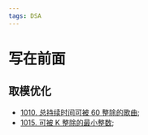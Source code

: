 ```yaml
---
tags: DSA
---
```


# 写在前面













## 取模优化

-   [1010. 总持续时间可被 60 整除的歌曲](https://leetcode.cn/problems/pairs-of-songs-with-total-durations-divisible-by-60/);
-    [1015. 可被 K 整除的最小整数](https://leetcode.cn/problems/smallest-integer-divisible-by-k/);